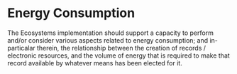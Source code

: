 # Energy Consumption

The Ecosystems implementation should support a capacity to perform and/or consider various aspects related to energy consumption; and in-particalar therein, the relationship between the creation of records / electronic resources, and the volume of energy that is required to make that record available by whatever means has been elected for it. 

